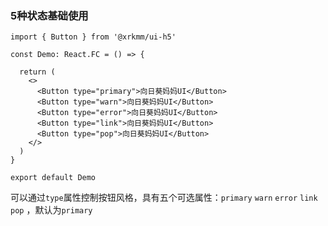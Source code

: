 ### 5种状态基础使用

```tsx
import { Button } from '@xrkmm/ui-h5'

const Demo: React.FC = () => {

  return (
    <>
      <Button type="primary">向日葵妈妈UI</Button>
      <Button type="warn">向日葵妈妈UI</Button>
      <Button type="error">向日葵妈妈UI</Button>
      <Button type="link">向日葵妈妈UI</Button>
      <Button type="pop">向日葵妈妈UI</Button>
    </>
  )
}

export default Demo
```
可以通过`type`属性控制按钮风格，具有五个可选属性：`primary` `warn` `error` `link` `pop` ，默认为`primary`
